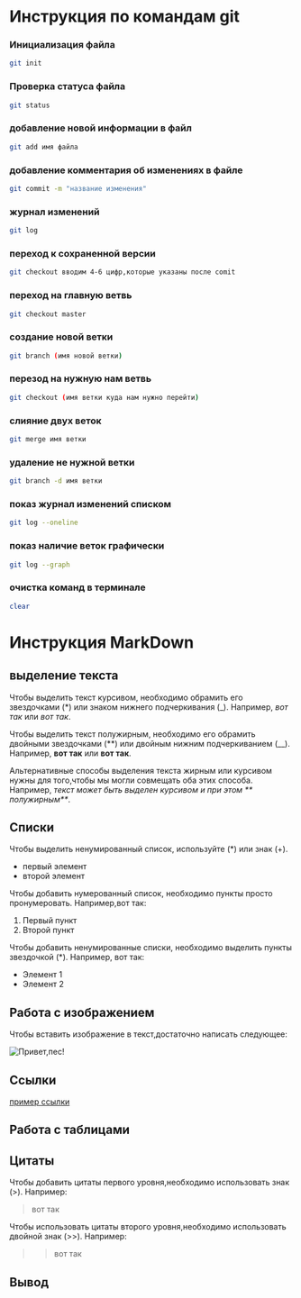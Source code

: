 # Инструкция по командам git

### Инициализация файла

```sh
git init
``````
### Проверка статуса файла

```sh
git status
```
### добавление новой информации в файл
```sh
git add имя файла
```
### добавление комментария об изменениях в файле

```sh
git commit -m "название изменения"
```
### журнал изменений

```sh
git log
```
### переход к сохраненной версии

```sh
git checkout вводим 4-6 цифр,которые указаны после comit
```
### переход на главную ветвь

```sh
git checkout master
```
### создание новой ветки
```sh
git branch (имя новой ветки)
```
### перезод на нужную нам ветвь
```sh
git checkout (имя ветки куда нам нужно перейти)
```
### слияние двух веток
```sh
git merge имя ветки
```
### удаление не нужной ветки
```sh
git branch -d имя ветки
```
### показ журнал изменений списком
```sh
git log --oneline
```
### показ наличие веток графически
```sh
git log --graph
```
### очистка команд в терминале
```sh
clear
```

# Инструкция MarkDown

## выделение текста

Чтобы выделить текст курсивом, необходимо обрамить его звездочками (*) или знаком нижнего подчеркивания (_). Например, *вот так* или _вот так_.

Чтобы выделить текст полужирным, необходимо его обрамить двойными звездочками (**) или двойным нижним подчеркиванием (__). Например, **вот так** или __вот так__.

Альтернативные способы выделения текста жирным или курсивом нужны для того,чтобы мы могли совмещать оба этих способа. Например, _текст может быть выделен курсивом и при этом ** полужирным**_.


## Списки
Чтобы выделить ненумированный список, используйте (*) или знак (+).

+ первый элемент
+ второй элемент

Чтобы добавить нумерованный список, необходимо пункты просто пронумеровать. Например,вот так:

1. Первый пункт
2. Второй пункт


Чтобы добавить ненумированные списки, необходимо выделить пункты звездочкой (*). Например, вот так:

* Элемент 1
* Элемент 2

## Работа с изображением

Чтобы вставить изображение в текст,достаточно написать следующее:

![Привет,пес!](dog.jpg.jpeg)


## Ссылки

[пример ссылки](http.example.com "всплывающее окно")

## Работа с таблицами

## Цитаты

Чтобы добавить цитаты первого уровня,необходимо использовать знак (>). Например:

>вот так

Чтобы использовать цитаты второго уровня,необходимо использовать двойной знак (>>). Например:

>>вот так


## Вывод
